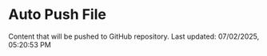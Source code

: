 # Auto Push File

Content that will be pushed to GitHub repository.
Last updated: 07/02/2025, 05:20:53 PM